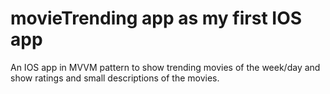 # movieTrending app as my first IOS app
An IOS app in MVVM pattern to show trending movies of the week/day and show ratings and small descriptions of the movies.

